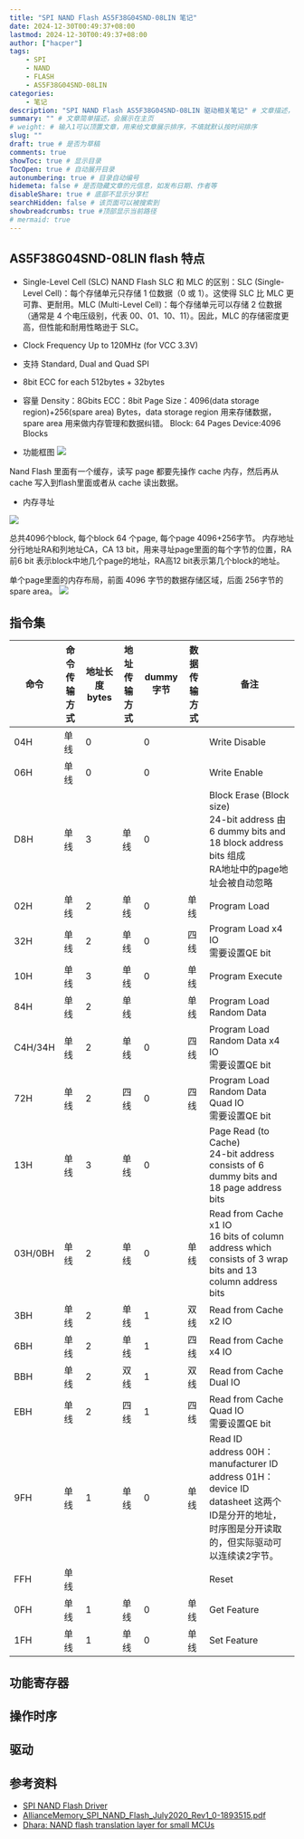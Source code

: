 ```yaml
---
title: "SPI NAND Flash AS5F38G04SND-08LIN 笔记"
date: 2024-12-30T00:49:37+08:00
lastmod: 2024-12-30T00:49:37+08:00
author: ["hacper"]
tags:
    - SPI
    - NAND
    - FLASH
    - AS5F38G04SND-08LIN
categories:
    - 笔记
description: "SPI NAND Flash AS5F38G04SND-08LIN 驱动相关笔记" # 文章描述，与搜索优化相关
summary: "" # 文章简单描述，会展示在主页
# weight: # 输入1可以顶置文章，用来给文章展示排序，不填就默认按时间排序
slug: ""
draft: true # 是否为草稿
comments: true
showToc: true # 显示目录
TocOpen: true # 自动展开目录
autonumbering: true # 目录自动编号
hidemeta: false # 是否隐藏文章的元信息，如发布日期、作者等
disableShare: true # 底部不显示分享栏
searchHidden: false # 该页面可以被搜索到
showbreadcrumbs: true #顶部显示当前路径
# mermaid: true
---
```


## AS5F38G04SND-08LIN flash 特点

- Single-Level Cell (SLC) NAND Flash
 SLC 和 MLC 的区别：SLC (Single-Level Cell)：每个存储单元只存储 1 位数据（0 或 1）。这使得 SLC 比 MLC 更可靠、更耐用。MLC (Multi-Level Cell)：每个存储单元可以存储 2 位数据（通常是 4 个电压级别，代表 00、01、10、11）。因此，MLC 的存储密度更高，但性能和耐用性略逊于 SLC。

- Clock Frequency
 Up to 120MHz (for VCC 3.3V)

- 支持 Standard, Dual and Quad SPI

- 8bit ECC for each 512bytes + 32bytes
- 容量
 Density：8Gbits
 ECC：8bit
 Page Size：4096(data storage region)+256(spare area) Bytes，data storage region 用来存储数据，spare area 用来做内存管理和数据纠错。
 Block: 64 Pages
 Device:4096 Blocks

- 功能框图
![](https://jsd.cdn.zzko.cn/gh/hacperme/picx-images-hosting@master/20241230/image.70aeso4j53.webp)

Nand Flash 里面有一个缓存，读写 page 都要先操作 cache 内存，然后再从 cache 写入到flash里面或者从 cache 读出数据。 

- 内存寻址

![](https://jsd.cdn.zzko.cn/gh/hacperme/picx-images-hosting@master/20241231/image.3rbax1n6vp.webp)

总共4096个block, 每个block 64 个page, 每个page 4096+256字节。
内存地址分行地址RA和列地址CA，CA 13 bit，用来寻址page里面的每个字节的位置，RA 前6 bit 表示block中地几个page的地址，RA高12 bit表示第几个block的地址。

单个page里面的内存布局，前面 4096 字节的数据存储区域，后面 256字节的 spare area。
![](https://jsd.cdn.zzko.cn/gh/hacperme/picx-images-hosting@master/20241231/image.2oblm6c5n5.webp)


## 指令集

| 命令    | 命令传输方式 | 地址长度bytes | 地址传输方式 | dummy 字节 | 数据传输方式 | 备注                                                         |
| ------- | ------------ | ------------- | ------------ | ---------- | ------------ | ------------------------------------------------------------ |
| 04H     | 单线         | 0             |              | 0          |              | Write Disable                                                |
| 06H     | 单线         | 0             |              | 0          |              | Write Enable                                                 |
| D8H     | 单线         | 3             | 单线         | 0          |              | Block Erase (Block size)<br />24-bit address 由 6 dummy bits and 18  block address bits 组成<br />RA地址中的page地址会被自动忽略 |
| 02H     | 单线         | 2             | 单线         | 0          | 单线         | Program Load                                                 |
| 32H     | 单线         | 2             | 单线         | 0          | 四线         | Program Load x4 IO<br />需要设置QE bit                       |
| 10H     | 单线         | 3             | 单线         | 0          | 单线         | Program Execute                                              |
| 84H     | 单线         | 2             | 单线         |            | 单线         | Program Load Random Data                                     |
| C4H/34H | 单线         | 2             | 单线         | 0          | 四线         | Program Load Random Data x4 IO<br />需要设置QE bit           |
| 72H     | 单线         | 2             | 四线         | 0          | 四线         | Program Load Random Data Quad IO<br />需要设置QE bit         |
| 13H     | 单线         | 3             | 单线         | 0          |              | Page Read (to Cache)<br />24-bit address consists of 6 dummy bits and 18 page address bits |
| 03H/0BH | 单线         | 2             | 单线         | 0          | 单线         | Read from Cache x1 IO<br />16 bits of column address which consists of 3 wrap bits and 13 column address bits |
| 3BH     | 单线         | 2             | 单线         | 1          | 双线         | Read from Cache x2 IO                                        |
| 6BH     | 单线         | 2             | 单线         | 1          | 四线         | Read from Cache x4 IO                                        |
| BBH     | 单线         | 2             | 双线         | 1          | 双线         | Read from Cache Dual IO                                      |
| EBH     | 单线         | 2             | 四线         | 1          | 四线         | Read from Cache Quad IO<br />需要设置QE bit                  |
| 9FH     | 单线         | 1             | 单线         | 0          | 单线         | Read ID<br />address 00H： manufacturer ID<br />address 01H： device ID<br />datasheet 这两个ID是分开的地址，时序图是分开读取的，但实际驱动可以连续读2字节。 |
| FFH     | 单线         |               |              |            |              | Reset                                                        |
| 0FH     | 单线         | 1             | 单线         | 0          | 单线         | Get Feature                                                  |
| 1FH     | 单线         | 1             | 单线         | 0          | 单线         | Set Feature                                                  |

## 功能寄存器


## 操作时序



## 驱动



## 参考资料

- [SPI NAND Flash Driver](https://github.com/espressif/idf-extra-components/tree/57c8917e0204f0058863b3bc67517183cd8ae71e/spi_nand_flash)
- [AllianceMemory_SPI_NAND_Flash_July2020_Rev1_0-1893515.pdf](https://www.mouser.com/datasheet/2/12/AllianceMemory_SPI_NAND_Flash_July2020_Rev1_0-1893515.pdf)
- [Dhara: NAND flash translation layer for small MCUs](https://github.com/dlbeer/dhara)
